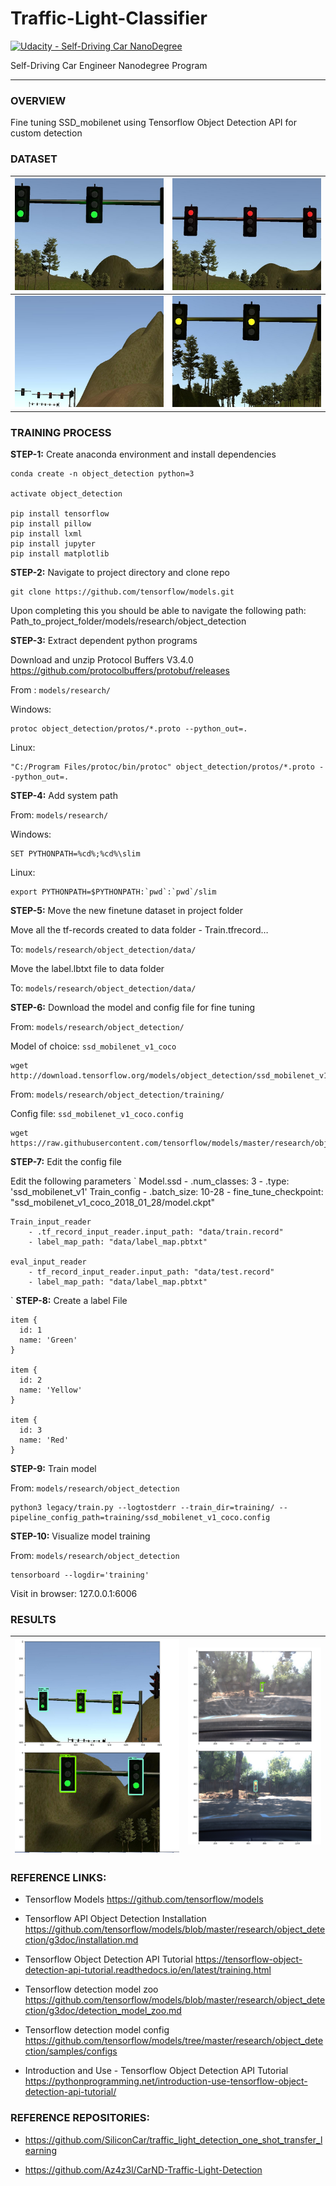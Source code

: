 # Traffic-Light-Classifier

[![Udacity - Self-Driving Car NanoDegree](https://s3.amazonaws.com/udacity-sdc/github/shield-carnd.svg)](http://www.udacity.com/drive)

Self-Driving Car Engineer Nanodegree Program

---

[//]: # (Image References)

[video]: ./images/result.gif "Video showing segmentation in action"
[sim-image-1]: ./images/sim_g_0002.jpg "Sim Training Image"
[sim-image-2]: ./images/sim_r_0030.jpg "Sim Training Image"
[sim-image-3]: ./images/sim_r_0103.jpg "Sim Training Image"
[sim-image-4]: ./images/sim_y_0001.jpg "Sim Training Image"
[loop-image-1]: ./images/uda_g_0005.jpg "Loop Training Image"
[loop-image-2]: ./images/uda_r_0066.jpg "Loop Training Image"
[loop-image-3]: ./images/uda_u_0337.jpg "Loop Training Image"
[loop-image-4]: ./images/uda_y_0160.jpg "Loop Training Image"
[result1]: ./images/sim_result_image.png "Sim Result"
[result2]: ./images/loop_result_image.png "Loop Result"

### OVERVIEW

Fine tuning SSD_mobilenet using Tensorflow Object Detection API for custom detection

### DATASET

![alt text][sim-image-1] | ![alt text][sim-image-2] 
:-------------------------:|:-------------------------:
![alt text][sim-image-3] | ![alt text][sim-image-4] 

### TRAINING PROCESS 

**STEP-1:** Create anaconda environment and install dependencies 

	conda create -n object_detection python=3

	activate object_detection

	pip install tensorflow
	pip install pillow
	pip install lxml
	pip install jupyter
	pip install matplotlib


**STEP-2:** Navigate to project directory and clone repo

	git clone https://github.com/tensorflow/models.git

Upon completing this you should be able to navigate  the following path:
Path_to_project_folder/models/research/object_detection

**STEP-3:** Extract dependent python programs 

Download and unzip Protocol Buffers V3.4.0 https://github.com/protocolbuffers/protobuf/releases

From : `models/research/`

Windows:

	protoc object_detection/protos/*.proto --python_out=.

Linux:

	"C:/Program Files/protoc/bin/protoc" object_detection/protos/*.proto --python_out=.

**STEP-4:** Add system path 

From: `models/research/`

Windows:

	SET PYTHONPATH=%cd%;%cd%\slim

Linux:

	export PYTHONPATH=$PYTHONPATH:`pwd`:`pwd`/slim

**STEP-5:** Move the new finetune dataset in project folder 

Move all the tf-records created to data folder
	- Train.tfrecord…

To: `models/research/object_detection/data/`

Move the label.lbtxt file to data folder

To: `models/research/object_detection/data/`

**STEP-6:** Download the model and config file for fine tuning 

From: `models/research/object_detection/`

Model of choice: `ssd_mobilenet_v1_coco`

	wget http://download.tensorflow.org/models/object_detection/ssd_mobilenet_v1_coco_2018_01_28.tar.gz

From: `models/research/object_detection/training/`

Config file: `ssd_mobilenet_v1_coco.config`

	wget https://raw.githubusercontent.com/tensorflow/models/master/research/object_detection/samples/configs/ssd_mobilenet_v1_coco.config

**STEP-7:** Edit the config file

Edit the following parameters 
`
	Model.ssd
		- .num_classes: 3
		- .type: 'ssd_mobilenet_v1'
	Train_config
		- .batch_size: 10-28
		- fine_tune_checkpoint: "ssd_mobilenet_v1_coco_2018_01_28/model.ckpt"

	Train_input_reader
		- .tf_record_input_reader.input_path: "data/train.record"
		- label_map_path: "data/label_map.pbtxt"

	eval_input_reader 
		- tf_record_input_reader.input_path: "data/test.record"
		- label_map_path: "data/label_map.pbtxt"
`
**STEP-8:** Create a label File

	
	item {
	  id: 1
	  name: 'Green'
	}

	item {
	  id: 2
	  name: 'Yellow'
	}

	item {
	  id: 3
	  name: 'Red'
	}
	

**STEP-9:** Train model

From: `models/research/object_detection`

	python3 legacy/train.py --logtostderr --train_dir=training/ --pipeline_config_path=training/ssd_mobilenet_v1_coco.config

**STEP-10:** Visualize model training

From: `models/research/object_detection`

	tensorboard --logdir='training'

Visit in browser: 127.0.0.1:6006


### RESULTS

![alt text][result1] | ![alt text][result2] 
:-------------------------:|:-------------------------:

### REFERENCE LINKS:

- Tensorflow Models
https://github.com/tensorflow/models

- Tensorflow API Object Detection Installation https://github.com/tensorflow/models/blob/master/research/object_detection/g3doc/installation.md

- Tensorflow Object Detection API Tutorial https://tensorflow-object-detection-api-tutorial.readthedocs.io/en/latest/training.html

- Tensorflow detection model zoo https://github.com/tensorflow/models/blob/master/research/object_detection/g3doc/detection_model_zoo.md

- Tensorflow detection model config https://github.com/tensorflow/models/tree/master/research/object_detection/samples/configs

- Introduction and Use - Tensorflow Object Detection API Tutorial https://pythonprogramming.net/introduction-use-tensorflow-object-detection-api-tutorial/


### REFERENCE REPOSITORIES:

- https://github.com/SiliconCar/traffic_light_detection_one_shot_transfer_learning

- https://github.com/Az4z3l/CarND-Traffic-Light-Detection
